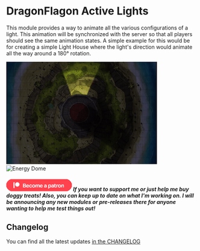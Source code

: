 # DragonFlagon Active Lights

This module provides a way to animate all the various configurations of a light. This animation will be synchronized with the server so that all players should see the same animation states. A simple example for this would be for creating a simple Light House where the light's direction would animate all the way around a 180° rotation.

![Light House](../.assets/df-active-lights.gif)
![Energy Dome](../.assets/df-active-lights2.gif)



##### [![become a patron](../.assets/patreon-image.png)](https://www.patreon.com/bePatron?u=46113583) If you want to support me or just help me buy doggy treats! Also, you can keep up to date on what I'm working on. I will be announcing any new modules or pre-releases there for anyone wanting to help me test things out!

## Changelog

You can find all the latest updates [in the CHANGELOG](./CHANGELOG.md)